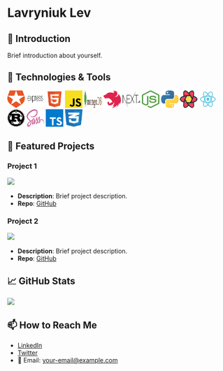 # Lavryniuk Lev

## 👋 Introduction

Brief introduction about yourself.

## 🔧 Technologies & Tools

<img src="./images/auth0-seeklogo.com.svg" alt="Auth0" width="40" height="40"/>
<img src="./images/express-js-seeklogo.com.svg" alt="Express.js" width="40" height="40"/>
<img src="./images/html5-without-wordmark-color.svg" alt="HTML5" width="40" height="40"/>
<img src="./images/javascript-js-seeklogo.com.svg" alt="JavaScript" width="40" height="40"/>
<img src="./images/mongodb-seeklogo.com.svg" alt="MongoDB" width="40" height="40"/>
<img src="./images/nestjs-seeklogo.com.svg" alt="NestJS" width="40" height="40"/>
<img src="./images/next-js-seeklogo.com.svg" alt="Next.js" width="40" height="40"/>
<img src="./images/nodejs-seeklogo.com.svg" alt="Node.js" width="40" height="40"/>
<img src="./images/python-seeklogo.com.svg" alt="Python" width="40" height="40"/>
<img src="./images/react-query-seeklogo.com.svg" alt="React Query" width="40" height="40"/>
<img src="./images/react-seeklogo.com.svg" alt="React" width="40" height="40"/>
<img src="./images/rust-seeklogo.com.svg" alt="Rust" width="40" height="40"/>
<img src="./images/sass-seeklogo.com.svg" alt="Sass" width="40" height="40"/>
<img src="./images/typescript-seeklogo.com.svg" alt="TypeScript" width="40" height="40"/>
<img src="./images/css-3-seeklogo.com.svg" alt="CSS3" width="40" height="40"/>

<!-- Repeat for other tools -->

## 🌟 Featured Projects

### Project 1

[![](link-to-project-image)](link-to-live-demo)

- **Description**: Brief project description.
- **Repo**: [GitHub](link-to-repo)

### Project 2

[![](link-to-project-image)](link-to-live-demo)

- **Description**: Brief project description.
- **Repo**: [GitHub](link-to-repo)

## 📈 GitHub Stats

![](link-to-github-stats)

## 📫 How to Reach Me

- [LinkedIn](your-linkedin)
- [Twitter](your-twitter)
- 📧 Email: your-email@example.com
